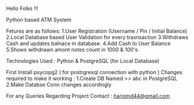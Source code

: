 
Hello Folks !!!

Python based ATM System

Fetures are as follows:
    1.User Registration (Username / Pin / Initial Balance)
    2.Local Database based User Validation for every trasnsaction
    3.Withdraws Cash and updates balnace in database.
    4.Add Cash to User Balance
    5.Shows withdrawn amont notes count in 1000 & 100's.

Technologies Used : Python & PostgreSQL (for Local Database)

First Install psycopg2 ( for postrgresql connection with python )
Changes required to make it working :
    1.Create DB Named >> abc in PostgreSQL
    2.Make Databse Conn changes accordingly 

For any Queries Regarding Project Contact : hariomd44@gmail.com
